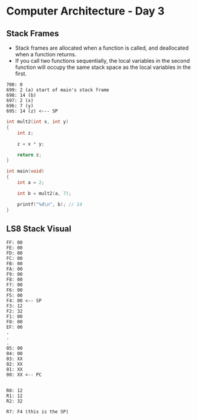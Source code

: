 # Computer Architecture - Day 3

## Stack Frames

- Stack frames are allocated when a function is called, and deallocated when a function returns.
- If you call two functions sequentially, the local variables in the second function will occupy the same stack space as the local variables in the first.
```
700: 0
699: 2 (a) start of main's stack frame
698: 14 (b)
697: 2 (x)
696: 7 (y)
695: 14 (z) <--- SP
```

```C
int mult2(int x, int y)
{
    int z;

    z = x * y;

    return z;
}

int main(void)
{
    int a = 2;

    int b = mult2(a, 7);

    printf("%d\n", b); // 14
}
```

## LS8 Stack Visual

```
FF: 00 
FE: 00
FD: 00
FC: 00
FB: 00
FA: 00
F9: 00
F8: 00
F7: 00
F6: 00
F5: 00
F4: 00 <-- SP
F3: 12
F2: 32
F1: 00
F0: 00
EF: 00
.
.
.
05: 00
04: 00
03: XX
02: XX
01: XX
00: XX <-- PC


R0: 12
R1: 12
R2: 32

R7: F4 (this is the SP)
```